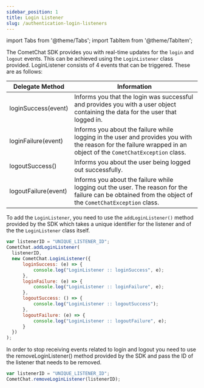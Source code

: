 ```yaml
---
sidebar_position: 1
title: Login Listener
slug: /authentication-login-listeners
---
```


import Tabs from '@theme/Tabs';
import TabItem from '@theme/TabItem';

The CometChat SDK provides you with real-time updates for the `login` and `logout` events. This can be achieved using the `LoginListener` class provided. LoginListener consists of 4 events that can be triggered. These are as follows:

| Delegate Method | Information | 
| ---- | ---- | 
| loginSuccess(event) | Informs you that the login was successful and provides you with a user object containing the data for the user that logged in. | 
| loginFailure(event) | Informs you about the failure while logging in the user and provides you with the reason for the failure wrapped in an object of the `CometChatException` class. | 
| logoutSuccess() | Informs you about the user being logged out successfully. | 
| logoutFailure(event) | Informs you about the failure while logging out the user. The reason for the failure can be obtained from the object of the `CometChatException` class. | 


To add the `LoginListener`, you need to use the `addLoginListener()` method provided by the SDK which takes a unique identifier for the listener and of the the `LoginListener` class itself.

<Tabs>
<TabItem value="Javascript" label="Javascript">

  ```javascript
var listenerID = "UNIQUE_LISTENER_ID";
CometChat.addLoginListener(
    listenerID,
    new CometChat.LoginListener({
        loginSuccess: (e) => {
            console.log("LoginListener :: loginSuccess", e);
        },
        loginFailure: (e) => {
            console.log("LoginListener :: loginFailure", e);
        },
        logoutSuccess: () => {
            console.log("LoginListener :: logoutSuccess");
        },
        logoutFailure: (e) => {
            console.log("LoginListener :: logoutFailure", e);
        }
    })
);
  ```
</TabItem>

</Tabs>




In order to stop receiving events related to login and logout you need to use the removeLoginListener() method provided by the SDK and pass the ID of the listener that needs to be removed.

<Tabs>
<TabItem value="Javascript" label="Javascript">

  ```javascript
var listenerID = "UNIQUE_LISTENER_ID";
CometChat.removeLoginListener(listenerID);
  ```
</TabItem>
</Tabs>

